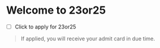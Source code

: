 # Welcome to 23or25

- [ ] Click to apply for 23or25

>If applied, you will receive your admit card in due time.
